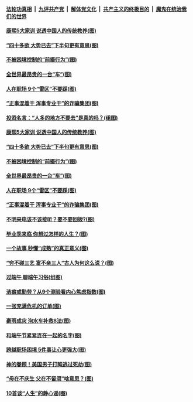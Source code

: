 

####  [法轮功真相](../../../../basic/blob/master/README.md?t=06280531) &nbsp;|&nbsp; [九评共产党](../../../../9ping.md/blob/master/README.md?t=06280531) &nbsp;|&nbsp; [解体党文化](../../../../jtdwh.md/blob/master/README.md?t=06280531)  &nbsp;|&nbsp; [共产主义的终极目的](../../../../gczydzjmd.md/blob/master/README.md?t=06280531) &nbsp;|&nbsp; [魔鬼在统治我们的世界](../../../../mgztzwmdsj.md/blob/master/README.md?t=06280531) 

#### [康熙5大家训 说透中国人的传统教养(图)](../pages/p8/937696.md?t=06280531) 

#### [“四十多欲 大势已去”下半句更有意思(图)](../pages/p8/937811.md?t=06280531) 

#### [不被困境控制的“前摄行为”(图)](../pages/p8/937145.md?t=06280531) 

#### [全世界最昂贵的一台“车”(图)](../pages/p8/937477.md?t=06280531) 

#### [人在职场 9个“雷区”不要踩(图)](../pages/p8/937766.md?t=06280531) 

#### [“正事混着干 浑事专业干”的诈骗集团(图)](../pages/p8/937732.md?t=06280531) 

#### [投资名言：“人多的地方不要去”是真的吗？(组图)](../pages/p8/937855.md?t=06280531) 

#### [康熙5大家训 说透中国人的传统教养(图)](../pages/p8/937696.md?t=06280531) 

#### [“四十多欲 大势已去”下半句更有意思(图)](../pages/p8/937811.md?t=06280531) 

#### [不被困境控制的“前摄行为”(图)](../pages/p8/937145.md?t=06280531) 

#### [全世界最昂贵的一台“车”(图)](../pages/p8/937477.md?t=06280531) 

#### [人在职场 9个“雷区”不要踩(图)](../pages/p8/937766.md?t=06280531) 

#### [“正事混着干 浑事专业干”的诈骗集团(图)](../pages/p8/937732.md?t=06280531) 

#### [不明来电该不该接听？要不要回拨?(图)](../pages/p8/936929.md?t=06280531) 

#### [毕业季来临 你想过怎样的人生？(图)](../pages/p8/937661.md?t=06280531) 

#### [一个故事 秒懂“成熟”的真正意义(图)](../pages/p8/936405.md?t=06280531) 

#### [“穷不碰三艺 富不亲三人”古人为何这么说？(图)](../pages/p8/937602.md?t=06280531) 

#### [过端午 聊端午习俗(组图)](../pages/p8/937246.md?t=06280531) 

#### [洁癖或勤劳？从9个测验看内心焦虑指数(图)](../pages/p8/937558.md?t=06280531) 

#### [一张充满危机的订单(图)](../pages/p8/936981.md?t=06280531) 

#### [豪雨成灾 泡水车补救8法(图)](../pages/p8/937526.md?t=06280531) 

#### [和端午节紧紧连在一起的名字(图)](../pages/p8/937448.md?t=06280531) 

#### [跨越职场困境 5件事让心更强大(图)](../pages/p8/937375.md?t=06280531) 

#### [神的眷顾！美国男子打盹逃过死劫(图)](../pages/p8/936985.md?t=06280531) 

#### [“母在不庆生 父在不留须”啥意思？(图)](../pages/p8/937234.md?t=06280531) 

#### [10首谈“人生”的静心谣(图)](../pages/p8/936965.md?t=06280531) 

